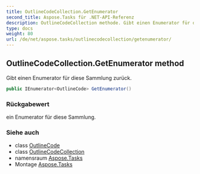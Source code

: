 ```yaml
---
title: OutlineCodeCollection.GetEnumerator
second_title: Aspose.Tasks für .NET-API-Referenz
description: OutlineCodeCollection methode. Gibt einen Enumerator für diese Sammlung zurück.
type: docs
weight: 80
url: /de/net/aspose.tasks/outlinecodecollection/getenumerator/
---
```

## OutlineCodeCollection.GetEnumerator method

Gibt einen Enumerator für diese Sammlung zurück.

```csharp
public IEnumerator<OutlineCode> GetEnumerator()
```

### Rückgabewert

ein Enumerator für diese Sammlung.

### Siehe auch

* class [OutlineCode](../../outlinecode/)
* class [OutlineCodeCollection](../)
* namensraum [Aspose.Tasks](../../outlinecodecollection/)
* Montage [Aspose.Tasks](../../../)


